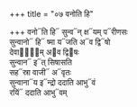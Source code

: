 +++
title = "०७ वनोति हि"

+++
वनो᳓ति हि᳓ सुन्व᳓न् क्ष᳓यम् प᳓रीणसः  
सुन्वानो᳓ हि᳓ ष्मा य᳓जति अ᳓व द्वि᳓षो  
देवा᳓ना᳐म् अ᳓व द्वि᳓षः  
सुन्वान᳓ इ᳓त् सिषासति  
सह᳓स्रा वाजी᳓ अ᳓वृतः  
सुन्वाना᳓य इ᳓न्द्रो ददाति आभु᳓वं  
रयिं᳓ ददाति आभु᳓वम्